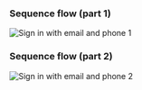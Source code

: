 ### Sequence flow (part 1)

<div class="common-image-format">

![Sign in with email and phone 1](/img/oie-embedded-sdk/oie-embedded-sdk-use-case-sign-in-pwd-phone-seq-1.png
 "Sign in with email and phone 1")

</div>

### Sequence flow (part 2)

<div class="common-image-format">

![Sign in with email and phone 2](/img/oie-embedded-sdk/oie-embedded-sdk-use-case-sign-in-pwd-phone-seq-2.png
 "Sign in with email and phone 2")

</div>
